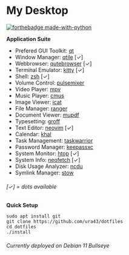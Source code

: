 # My Desktop

[![forthebadge made-with-python](http://forthebadge.com/images/badges/made-with-python.svg)](https://www.python.org/)

**Application Suite**
* Prefered GUI Toolkit: [qt](https://www.qt.io)
* Window Manager: [qtile](https://github.com/qtile/qtile) [✓]
* Webbrowser: [qutebrowser](https://github.com/qutebrowser/qutebrowser) [✓]
* Terminal Emulator: [kitty](https://github.com/kovidgoyal/kitty) [✓]
* Shell: [zsh](https://github.com/zsh-users/zsh) [✓]
* Volume Control: [pulsemixer](https://github.com/GeorgeFilipkin/pulsemixer)
* Video Player: [mpv](https://github.com/mpv-player/mpv)
* Music Player: [cmus](https://github.com/cmus/cmus)
* Image Viewer: [icat](https://sw.kovidgoyal.net/kitty/kittens/icat/)
* File Manager: [ranger](https://github.com/ranger/ranger)
* Document Viewer: [mupdf](https://github.com/ArtifexSoftware/mupdf)
* Typesetting: [groff](https://www.gnu.org/software/groff)
* Text Editor: [neovim](https://github.com/neovim/neovim) [✓]
* Calendar: [khal](https://github.com/pimutils/khal)
* Task Management: [taskwarrior](https://github.com/GothenburgBitFactory/taskwarrior)
* Password Manager: [keepassxc](https://github.com/keepassxreboot/keepassxc)
* System Monitor: [htop](https://github.com/htop-dev/htop) [✓]
* System Info: [neofetch](https://github.com/dylanaraps/neofetch) [✓]
* Disk Usage Analyzer: [ncdu](https://dev.yorhel.nl/ncdu)
* Symlink Manager: [stow](https://www.gnu.org/software/stow)

###### [✓] = dots available

**Quick Setup**

    sudo apt install git
    git clone https://github.com/ura43/dotfiles
    cd dotfiles
    ./install

###### Currently deployed on Debian 11 Bullseye
